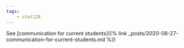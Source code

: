 ```yaml
---
tags:
    - stat128
---
```


See [communication for current students]({% link _posts/2020-08-27-communication-for-current-students.md %})


